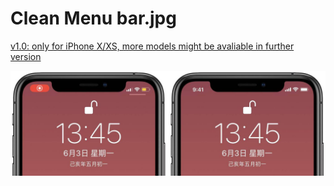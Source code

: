 # Clean Menu bar.jpg

[v1.0: only for iPhone X/XS, more models might be avaliable in further version](https://www.icloud.com/shortcuts/e2d33c62bc334a13a7c3ba3e80277ce6)

![title](img.jpg)